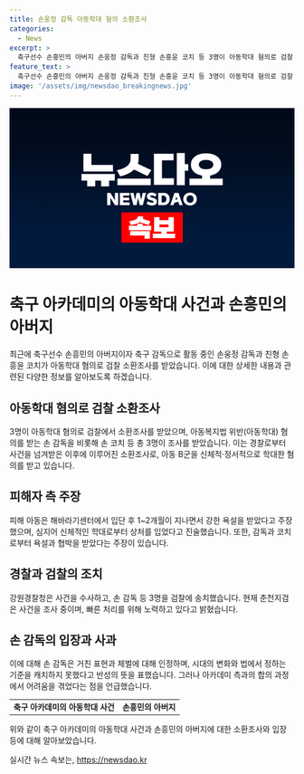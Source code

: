 ```yaml
---
title: 손웅정 감독 아동학대 혐의 소환조사
categories:
  - News
excerpt: >
  축구선수 손흥민의 아버지 손웅정 감독과 친형 손흥윤 코치 등 3명이 아동학대 혐의로 검찰 소환조사를 받았다. 검찰은 아동복지법 위반(아동학대) 혐의를 받는 손 감독과 손 코치 등을 조사했으며, 이는 지난 4월 중순 경찰로부터 사건을 넘겨받은 첫 소환조사다. 피해 아동은 신체적·정서적 학대를 받았다고 진술하며, 현재 사건은 강원경찰청이 조사 중이다. 손 감독은 입장문을 통해 거친 표현과 체벌을 인정하고 반성하겠다고 밝혔지만, 아동학대 혐의로 송치된 상황이며, 아카데미 측과의 합의에 이르지 못했다고 전했다.
feature_text: >
  축구선수 손흥민의 아버지 손웅정 감독과 친형 손흥윤 코치 등 3명이 아동학대 혐의로 검찰 소환조사를 받았다. 검찰은 아동복지법 위반(아동학대) 혐의를 받는 손 감독과 손 코치 등을 조사했으며, 이는 지난 4월 중순 경찰로부터 사건을 넘겨받은 첫 소환조사다. 피해 아동은 신체적·정서적 학대를 받았다고 진술하며, 현재 사건은 강원경찰청이 조사 중이다. 손 감독은 입장문을 통해 거친 표현과 체벌을 인정하고 반성하겠다고 밝혔지만, 아동학대 혐의로 송치된 상황이며, 아카데미 측과의 합의에 이르지 못했다고 전했다.
image: '/assets/img/newsdao_breakingnews.jpg'
---
```


<p><img src="/assets/img/newsdao_breakingnews.jpg" alt="pcversion 속보" /></p>

<h1>축구 아카데미의 아동학대 사건과 손흥민의 아버지</h1>

<p data-ke-size="size16">최근에 축구선수 손흥민의 아버지이자 축구 감독으로 활동 중인 손웅정 감독과 친형 손흥윤 코치가 아동학대 혐의로 검찰 소환조사를 받았습니다. 이에 대한 상세한 내용과 관련된 다양한 정보를 알아보도록 하겠습니다.</p>

<h2>아동학대 혐의로 검찰 소환조사</h2>

<p>3명이 아동학대 혐의로 검찰에서 소환조사를 받았으며, 아동복지법 위반(아동학대) 혐의를 받는 손 감독을 비롯해 손 코치 등 총 3명이 조사를 받았습니다. 이는 경찰로부터 사건을 넘겨받은 이후에 이루어진 소환조사로, 아동 B군을 신체적·정서적으로 학대한 혐의를 받고 있습니다.</p>

<h2>피해자 측 주장</h2>

<p>피해 아동은 해바라기센터에서 입단 후 1~2개월이 지나면서 강한 욕설을 받았다고 주장했으며, 심지어 신체적인 학대로부터 상처를 입었다고 진술했습니다. 또한, 감독과 코치로부터 욕설과 협박을 받았다는 주장이 있습니다.</p>

<h2>경찰과 검찰의 조치</h2>

<p>강원경찰청은 사건을 수사하고, 손 감독 등 3명을 검찰에 송치했습니다. 현재 춘천지검은 사건을 조사 중이며, 빠른 처리를 위해 노력하고 있다고 밝혔습니다.</p>

<h2>손 감독의 입장과 사과</h2>

<p>이에 대해 손 감독은 거친 표현과 체벌에 대해 인정하며, 시대의 변화와 법에서 정하는 기준을 캐치하지 못했다고 반성의 뜻을 표했습니다. 그러나 아카데미 측과의 합의 과정에서 어려움을 겪었다는 점을 언급했습니다. </p>

<table>
    <tr>
        <td style="text-align: center; height: 17px;"><b>축구 아카데미의 아동학대 사건</b></td>
        <td style="text-align: center; height: 17px;"><b>손흥민의 아버지</b></td>
    </tr>
</table>

<p data-ke-size="size16">위와 같이 축구 아카데미의 아동학대 사건과 손흥민의 아버지에 대한 소환조사와 입장 등에 대해 알아보았습니다.</p>
실시간 뉴스 속보는, <a href="https://newsdao.kr" rel="dofollow">https://newsdao.kr</a>


